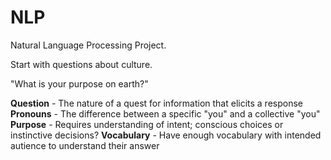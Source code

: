 # NLP
Natural Language Processing Project.

Start with questions about culture.

"What is your purpose on earth?"

**Question** - The nature of a quest for information that elicits a response
**Pronouns** - The difference between a specific "you" and a collective "you"
**Purpose** - Requires understanding of intent; conscious choices or instinctive decisions?
**Vocabulary** - Have enough vocabulary with intended autience to understand their answer 
